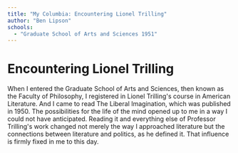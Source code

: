 ```yaml
---
title: "My Columbia: Encountering Lionel Trilling"
author: "Ben Lipson"
schools:
  - "Graduate School of Arts and Sciences 1951"
---
```


# Encountering Lionel Trilling

When I entered the Graduate School of Arts and Sciences, then known as the Faculty of Philosophy, I registered in Lionel Trilling's course in American Literature.  And I came to read The Liberal Imagination, which was published in 1950. The  possibilities for the life of the mind opened up to me in a way I could not have anticipated. Reading it and everything else of Professor Trilling's work changed not merely the way I approached literature but the connections between literature and politics, as he defined it. That influence is firmly fixed in me to this day.
